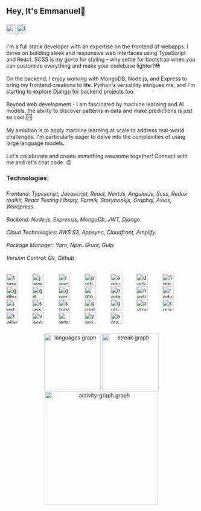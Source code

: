 <h2 align="left">Hey, It's Emmanuel👋</h2>

###

<div align="left">
  <a href="royalmanuel62@gmail.com" target="_blank">
    <img src="https://img.shields.io/static/v1?message=Gmail&logo=gmail&label=&color=D14836&logoColor=white&labelColor=&style=for-the-badge" height="24" alt="gmail logo"  />
  </a>
  <a href="www.linkedin.com/in/emmanuel-victor-6za" target="_blank">
    <img src="https://img.shields.io/static/v1?message=LinkedIn&logo=linkedin&label=&color=0077B5&logoColor=white&labelColor=&style=for-the-badge" height="24" alt="linkedin logo"  />
  </a>
</div>

###

<p align="left">I'm a full stack developer with an expertise on the frontend of webapps. I thrive on building sleek and responsive web interfaces using TypeScript and React. SCSS is my go-to for styling – why settle for bootstrap when you can customize everything and make your codebase lighter?😎<br><br>On the backend, I enjoy working with MongoDB, Node.js, and Express to bring my frontend creations to life. Python's versatility intrigues me, and I'm starting to explore Django for backend projects too.<br><br>Beyond web development - I am fascinated by machine learning and AI models, the ability to discover patterns in data and make predictions is just so cool.🆒<br><br>My ambition is to apply machine learning at scale to address real-world challenges. I'm particularly eager to delve into the complexities of using large language models.<br><br>Let's collaborate and create something awesome together! Connect with me and let's chat code. 😊</p>

###

<h3 align="left">Technologies:</h3>

###

<h6 align="left">Frontend: Typescript, Javascript, React, NextJs, AngularJs, Scss, Redux toolkit, React Testing Library, Formik, Storybookjs, Graphql, Axios, Wordpress.<br><br>Backend: Node.js, Expressjs, MongoDb, JWT, Django.<br><br>Cloud Technologies: AWS S3, Appsync, Cloudfront, Amplify.<br><br>Package Manager: Yarn, Npm. Grunt, Gulp.<br><br>Version Control: Git, Github</h6>

###

<div align="left">
  <img src="https://cdn.jsdelivr.net/gh/devicons/devicon/icons/typescript/typescript-original.svg" height="31" alt="typescript logo"  />
  <img width="30" />
  <img src="https://cdn.jsdelivr.net/gh/devicons/devicon/icons/javascript/javascript-original.svg" height="31" alt="javascript logo"  />
  <img width="30" />
  <img src="https://cdn.jsdelivr.net/gh/devicons/devicon/icons/react/react-original.svg" height="31" alt="react logo"  />
  <img width="30" />
  <img src="https://cdn.jsdelivr.net/gh/devicons/devicon/icons/python/python-original.svg" height="31" alt="python logo"  />
  <img width="30" />
  <img src="https://cdn.jsdelivr.net/gh/devicons/devicon/icons/angularjs/angularjs-original.svg" height="31" alt="angularjs logo"  />
  <img width="30" />
  <img src="https://cdn.jsdelivr.net/gh/devicons/devicon/icons/docker/docker-original.svg" height="31" alt="docker logo"  />
  <img width="30" />
  <img src="https://cdn.jsdelivr.net/gh/devicons/devicon/icons/figma/figma-original.svg" height="31" alt="figma logo"  />
  <img width="30" />
  <img src="https://cdn.jsdelivr.net/gh/devicons/devicon/icons/github/github-original.svg" height="31" alt="github logo"  />
  <img width="30" />
  <img src="https://cdn.jsdelivr.net/gh/devicons/devicon/icons/git/git-original.svg" height="31" alt="git logo"  />
  <img width="30" />
  <img src="https://cdn.jsdelivr.net/gh/devicons/devicon/icons/graphql/graphql-plain.svg" height="31" alt="graphql logo"  />
  <img width="30" />
  <img src="https://cdn.jsdelivr.net/gh/devicons/devicon/icons/mongodb/mongodb-original.svg" height="31" alt="mongodb logo"  />
  <img width="30" />
  <img src="https://cdn.jsdelivr.net/gh/devicons/devicon/icons/nodejs/nodejs-original.svg" height="31" alt="nodejs logo"  />
  <img width="30" />
  <img src="https://cdn.jsdelivr.net/gh/devicons/devicon/icons/nextjs/nextjs-original.svg" height="31" alt="nextjs logo"  />
  <img width="30" />
  <img src="https://cdn.jsdelivr.net/gh/devicons/devicon/icons/redux/redux-original.svg" height="31" alt="redux logo"  />
  <img width="30" />
  <img src="https://cdn.jsdelivr.net/gh/devicons/devicon/icons/jest/jest-plain.svg" height="31" alt="jest logo"  />
  <img width="30" />
  <img src="https://cdn.jsdelivr.net/gh/devicons/devicon/icons/sass/sass-original.svg" height="31" alt="sass logo"  />
  <img width="30" />
  <img src="https://cdn.jsdelivr.net/gh/devicons/devicon/icons/storybook/storybook-original.svg" height="31" alt="storybook logo"  />
  <img width="30" />
  <img src="https://cdn.jsdelivr.net/gh/devicons/devicon/icons/grunt/grunt-original.svg" height="31" alt="grunt logo"  />
  <img width="30" />
  <img src="https://cdn.jsdelivr.net/gh/devicons/devicon/icons/gulp/gulp-plain.svg" height="31" alt="gulp logo"  />
  <img width="30" />
  <img src="https://cdn.jsdelivr.net/gh/devicons/devicon/icons/pytorch/pytorch-original.svg" height="31" alt="pytorch logo"  />
  <img width="30" />
  <img src="https://cdn.jsdelivr.net/gh/devicons/devicon/icons/socketio/socketio-original.svg" height="31" alt="socketio logo"  />
  <img width="30" />
  <img src="https://cdn.jsdelivr.net/gh/devicons/devicon/icons/tailwindcss/tailwindcss-original-wordmark.svg" height="31" alt="tailwindcss logo"  />
  <img width="30" />
  <img src="https://cdn.jsdelivr.net/gh/devicons/devicon/icons/vscode/vscode-original.svg" height="31" alt="vscode logo"  />
  <img width="30" />
  <img src="https://cdn.jsdelivr.net/gh/devicons/devicon/icons/wordpress/wordpress-original.svg" height="31" alt="wordpress logo"  />
  <img width="30" />
  <img src="https://cdn.jsdelivr.net/gh/devicons/devicon/icons/yarn/yarn-original.svg" height="31" alt="yarn logo"  />
  <img width="30" />
  <img src="https://cdn.simpleicons.org/amazondynamodb/4053D6" height="31" alt="amazondynamodb logo"  />
</div>

###

<div align="center">
  <img src="https://github-readme-stats.vercel.app/api/top-langs?username=EmmanuelVictor62&locale=en&hide_title=false&layout=compact&card_width=320&langs_count=5&theme=dracula&hide_border=false&order=2" height="150" alt="languages graph"  />
  <img src="https://streak-stats.demolab.com?user=EmmanuelVictor62&locale=en&mode=daily&theme=dracula&hide_border=false&border_radius=5&order=3" height="150" alt="streak graph"  />
  <img src="https://github-readme-activity-graph.vercel.app/graph?username=EmmanuelVictor62&radius=16&theme=react&area=true&order=5" height="300" alt="activity-graph graph"  />
</div>

###

